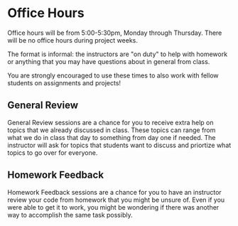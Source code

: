 # Office Hours

Office hours will be from 5:00-5:30pm, Monday through Thursday. There will be no office hours during project weeks.

The format is informal: the instructors are "on duty" to help with homework or anything that you may have questions about in general from class.

You are strongly encouraged to use these times to also work with fellow students on assignments and projects!

## General Review

General Review sessions are a chance for you to receive extra help on topics that we already discussed in class. These topics can range from what we do in class that day to something from day one if needed. The instructor will ask for topics that students want to discuss and priortize what topics to go over for everyone. 

## Homework Feedback 

Homework Feedback sessions are a chance for you to have an instructor review your code from homework that you might be unsure of. Even if you were able to get it to work, you might be wondering if there was another way to accomplish the same task possibly. 
